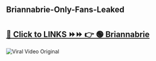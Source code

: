 
 ## Briannabrie-Only-Fans-Leaked

# <h2><a href="https://clipsfans.com/Briannabrie&ref=git">🔗 Click to LINKS ⏩⏩ 👉 🟢 Briannabrie </a></h2>

<a href="https://clipsfans.com/Briannabrie&ref=git" rel="nofollow" data-target="animated-image.originalLink"><img src="https://i.ibb.co.com/xMMVF88/686577567.gif" alt="Viral Video Original" style="max-width: 100%; display: inline-block;" data-target="animated-image.originalImage"></a>
